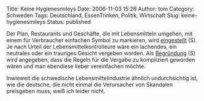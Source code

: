 Title: Keine Hygienesmileys
Date: 2006-11-03 15:26
Author: tom
Category: Schweden
Tags: Deutschland, EssenTrinken, Politik, Wirtschaft
Slug: keine-hygienesmileys
Status: published

Der Plan, Restaurants und Geschäfte, die mit Lebensmitteln umgehen, mit
einem für Verbraucher einfachen Symbol zu markieren, wird
[eingestellt](http://www.sr.se/cgi-bin/uppland/nyheter/artikel.asp?artikel=1016964)
(S). Je nach Urteil der Lebensmittelkontrolleure wäre ein lachendes, ein
neutrales oder ein trauriges Gesicht vergeben worden. Als
[Begründung](http://www.icanyheter.se/iny_artikel.html?id=18723) (S)
wird angegeben, dass die Regeln für die Vergabe zu kompliziert geworden
wären und man ebendiese lieber vereinfachen möchte.

Inwieweit die schwedische Lebensmittelindustrie ähnlich undurchsichtig
ist, wie die deutsche, die nicht einmal die Verursacher von Skandalen
preisgeben muss, weiß ich leider nicht.

